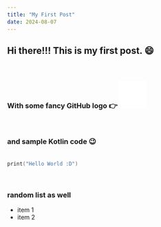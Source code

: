 ```yaml
---
title: "My First Post"
date: 2024-08-07
---
```


## Hi there!!! This is my first post. 😄

<br/>

### With some fancy GitHub logo 👉 ![GitHub](/posts/first-post/github-logo.svg "GitHub")

<br/>

### and sample Kotlin code 😉

```kotlin

print("Hello World :D")

```

<br/>

### random list as well

* item 1
* item 2
